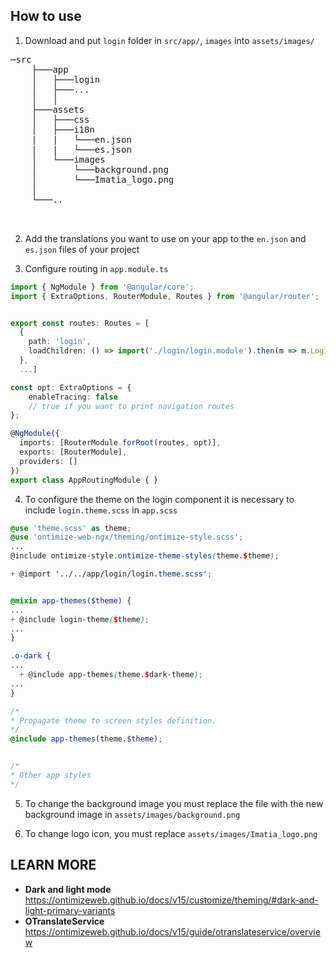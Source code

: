 ## How to use

1. Download and put `login` folder in `src/app/`, `images` into `assets/images/`

<pre>
─src
    ├───app
    │   ├───login
    │   ├───...
    │   │
    ├───assets
    │   ├───css
    │   ├───i18n
    |   |   └───en.json
    |   |   └───es.json
    │   └───images
    │       └───background.png
    │       └───Imatia_logo.png
    │
    └───..


</pre>

2. Add the translations you want to use on your app ​​to the `en.json` and `es.json` files of your project

1. Configure routing in `app.module.ts`

```ts
import { NgModule } from '@angular/core';
import { ExtraOptions, RouterModule, Routes } from '@angular/router';


export const routes: Routes = [
  {
    path: 'login',
    loadChildren: () => import('./login/login.module').then(m => m.LoginModule)
  },
  ...]

const opt: ExtraOptions = {
    enableTracing: false
    // true if you want to print navigation routes
};

@NgModule({
  imports: [RouterModule.forRoot(routes, opt)],
  exports: [RouterModule],
  providers: []
})
export class AppRoutingModule { }

```

4. To configure the theme on the login component it is necessary to include `login.theme.scss` in `app.scss`

```app.scss
@use 'theme.scss' as theme;
@use 'ontimize-web-ngx/theming/ontimize-style.scss';
...
@include ontimize-style.ontimize-theme-styles(theme.$theme);

+ @import '../../app/login/login.theme.scss';


@mixin app-themes($theme) {
...
+ @include login-theme($theme);
...
}

.o-dark {
...
  + @include app-themes(theme.$dark-theme);
...
}

/*
* Propagate theme to screen styles definition.
*/
@include app-themes(theme.$theme);


/*
* Other app styles
*/

```

5. To change the background image you must replace the file with the new background image in `assets/images/background.png`

1. To change logo icon, you must replace `assets/images/Imatia_logo.png`

## LEARN MORE


* **Dark and light mode** https://ontimizeweb.github.io/docs/v15/customize/theming/#dark-and-light-primary-variants
* **OTranslateService** https://ontimizeweb.github.io/docs/v15/guide/otranslateservice/overview

